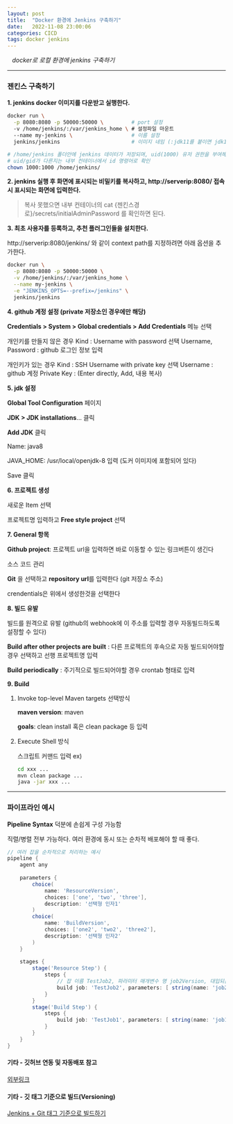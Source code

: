 ```yaml
---
layout: post
title:  "Docker 환경에 Jenkins 구축하기"
date:   2022-11-08 23:00:06
categories: CICD
tags: docker jenkins
---
```


<i class="fa-regular fa-circle-check" style="margin-right:0.7rem"></i>*docker로 로컬 환경에 jenkins 구축하기*

---

### 젠킨스 구축하기

**1. jenkins docker 이미지를 다운받고 실행한다.**

```bash
docker run \
  -p 8080:8080 -p 50000:50000 \         # port 설정 
  -v /home/jenkins/:/var/jenkins_home \ # 설정파일 마운트
  --name my-jenkins \                   # 이름 설정
  jenkins/jenkins                       # 이미지 네임 (:jdk11를 붙이면 jdk11 이미지로 다운받음)

# /home/jenkins 폴더안에 jenkins 데이터가 저장되며, uid(1000) 유저 권한을 부여해야 한다. (이 경로는 원하는 경로로 변경할 수 있다.)
# uid/gid가 다른지는 내부 컨테이너에서 id 명령어로 확인
chown 1000:1000 /home/jenkins/
```


**2. jenkins 실행 후 화면에 표시되는 비밀키를 복사하고, http://serverip:8080/ 접속시 표시되는 화면에 입력한다.**

> 복사 못했으면 내부 컨테이너의 cat {젠킨스경로}/secrets/initialAdminPassword 를 확인하면 된다.


**3. 최초 사용자를 등록하고, 추천 플러그인들을 설치한다.**

http://serverip:8080/jenkins/ 와 같이 context path를 지정하려면 아래 옵션을 추가한다.
```bash
docker run \
  -p 8080:8080 -p 50000:50000 \
  -v /home/jenkins/:/var/jenkins_home \
  --name my-jenkins \
  -e "JENKINS_OPTS=--prefix=/jenkins" \
  jenkins/jenkins
```


**4. github 계정 설정 (private 저장소인 경우에만 해당)**

**Credentials > System > Global credentials > Add Credentials** 메뉴 선택

개인키를 만들지 않은 경우
Kind : Username with password 선택
Username, Password : github 로그인 정보 입력

개인키가 있는 경우
Kind : SSH Username with private key 선택
Username : github 계정
Private Key : (Enter directly, Add, 내용 복사)


**5. jdk 설정**

**Global Tool Configuration** 페이지

**JDK > JDK installations**… 클릭

**Add JDK** 클릭

Name: java8

JAVA_HOME: /usr/local/openjdk-8 입력 (도커 이미지에 포함되어 있다)

Save 클릭


**6. 프로젝트 생성**

새로운 Item 선택

프로젝트명 입력하고 **Free style project** 선택


**7. General 항목**

**Github project**: 프로젝트 url을 입력하면 바로 이동할 수 있는 링크버튼이 생긴다

소스 코드 관리

**Git** 을 선택하고 **repository url**를 입력한다 (git 저장소 주소)

crendentials은 위에서 생성한것을 선택한다


**8. 빌드 유발**

빌드를 원격으로 유발 (github의 webhook에 이 주소를 입력할 경우 자동빌드하도록 설정할 수 있다)

**Build after other projects are built** : 다른 프로젝트의 후속으로 자동 빌드되어야할 경우 선택하고 선행 프로젝트명 입력

**Build periodically** : 주기적으로 빌드되어야할 경우 crontab 형태로 입력


**9. Build**

1. Invoke top-level Maven targets 선택방식

    **maven version**: maven

    **goals**: clean install 혹은 clean package 등 입력

2. Execute Shell 방식

    스크립트 커맨드 입력
    ex)
    ```bash
    cd xxx ...
    mvn clean package ...
    java -jar xxx ...
    ```

---

### 파이프라인 예시

**Pipeline Syntax** 덕분에 손쉽게 구성 가능함

직렬/병렬 전부 가능하다. 여러 환경에 동시 또는 순차적 배포해야 할 때 좋다.

```groovy
// 여러 잡을 순차적으로 처리하는 예시
pipeline {
    agent any
    
    parameters {
        choice(
            name: 'ResourceVersion',
            choices: ['one', 'two', 'three'],
            description: '선택형 인자1' 
        )
        choice(
            name: 'BuildVersion',
            choices: ['one2', 'two2', 'three2'],
            description: '선택형 인자2' 
        )
    }
    
    stages {
        stage('Resource Step') {
            steps {
                // 잡 이름 TestJob2, 파라미터 매개변수 명 job2Version, 대입되는 매개변수는 선택형인자1인 ResourceVersion
                build job: 'TestJob2', parameters: [ string(name: 'job2Version', value: "${params.ResourceVersion}") ]
            }
        }
        stage('Build Step') {
            steps {
                build job: 'TestJob1', parameters: [ string(name: 'job1Version', value: "${params.BuildVersion}") ]
            }
        }
    }
}


```


#### 기타 - 깃허브 연동 및 자동배포 참고

[외부링크][link2]


#### 기타 - 깃 태그 기준으로 빌드(Versioning)

[Jenkins + Git 태그 기준으로 빌드하기][link1]

[link1]: /cicd/2022/11/09/7-jenkinsgittag.html
[link2]: https://kutar37.tistory.com/entry/Jenkins-Github-%EC%97%B0%EB%8F%99-%EC%9E%90%EB%8F%99%EB%B0%B0%ED%8F%AC-3